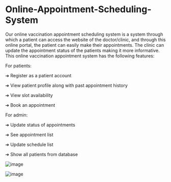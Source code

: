 # Online-Appointment-Scheduling-System
Our online vaccination appointment scheduling system is a system through which a patient can access the website of the doctor/clinic, and through this online portal, the patient can easily make their appointments. The clinic can update the appointment status of the patients making it more informative.
This online vaccination appointment system has the following features:

For patients:

➔	Register as a patient account

➔	View patient profile along with past appointment history

➔	View slot availability

➔	Book an appointment

For admin:

➔	Update status of appointments

➔	See appointment list

➔	Update schedule list

➔	Show all patients from database

![image](https://user-images.githubusercontent.com/64952609/119834357-80c0ae00-bf1d-11eb-9bbc-d93b74ee7fc6.png)

![image](https://user-images.githubusercontent.com/64952609/119834330-7999a000-bf1d-11eb-9379-c7108379070c.png)
